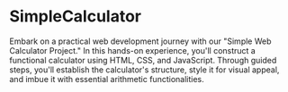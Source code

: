# SimpleCalculator
 Embark on a practical web development journey with our "Simple Web Calculator Project." In this hands-on experience, you'll construct a functional calculator using HTML, CSS, and JavaScript. Through guided steps, you'll establish the calculator's structure, style it for visual appeal, and imbue it with essential arithmetic functionalities.
